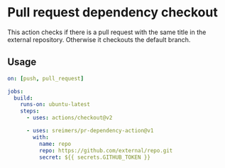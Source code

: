 # Pull request dependency checkout

This action checks if there is a pull request with the same title in the external repository.
Otherwise it checkouts the default branch.

## Usage

```yaml
on: [push, pull_request]

jobs:
  build:
    runs-on: ubuntu-latest
    steps:
      - uses: actions/checkout@v2

      - uses: sreimers/pr-dependency-action@v1
        with:
          name: repo
          repo: https://github.com/external/repo.git
          secret: ${{ secrets.GITHUB_TOKEN }}
```
